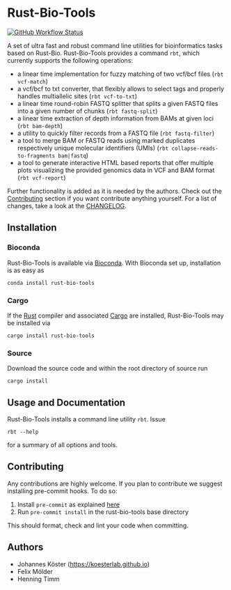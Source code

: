 # Rust-Bio-Tools

[![GitHub Workflow Status](https://img.shields.io/github/workflow/status/rust-bio/rust-bio-tools/CI)](https://github.com/rust-bio/rust-bio-tools/actions)

A set of ultra fast and robust command line utilities for bioinformatics tasks based on Rust-Bio.
Rust-Bio-Tools provides a command `rbt`, which currently supports the following operations:

* a linear time implementation for fuzzy matching of two vcf/bcf files (`rbt vcf-match`)
* a vcf/bcf to txt converter, that flexibly allows to select tags and properly handles multiallelic sites (`rbt vcf-to-txt`)
* a linear time round-robin FASTQ splitter that splits a given FASTQ files into a given number of chunks (`rbt fastq-split`)
* a linear time extraction of depth information from BAMs at given loci (`rbt bam-depth`)
* a utility to quickly filter records from a FASTQ file (`rbt fastq-filter`)
* a tool to merge BAM or FASTQ reads using marked duplicates respectively unique molecular identifiers (UMIs) (`rbt collapse-reads-to-fragments bam|fastq`)
* a tool to generate interactive HTML based reports that offer multiple plots visualizing the provided genomics data in VCF and BAM format (`rbt vcf-report`)

Further functionality is added as it is needed by the authors. Check out the [Contributing](#Contributing) section if you want contribute anything yourself.
For a list of changes, take a look at the [CHANGELOG](CHANGELOG.md).


## Installation

### Bioconda

Rust-Bio-Tools is available via [Bioconda](https://bioconda.github.io).
With Bioconda set up, installation is as easy as

    conda install rust-bio-tools

### Cargo

If the [Rust](https://www.rust-lang.org/tools/install) compiler and associated [Cargo](https://github.com/rust-lang/cargo/) are installed, Rust-Bio-Tools may be installed via

    cargo install rust-bio-tools

### Source

Download the source code and within the root directory of source run

    cargo install

## Usage and Documentation

Rust-Bio-Tools installs a command line utility `rbt`. Issue

    rbt --help

for a summary of all options and tools.

## Contributing

Any contributions are highly welcome. If you plan to contribute we suggest installing pre-commit hooks. To do so:
1. Install `pre-commit` as explained [here](https://pre-commit.com/#installation)
2. Run `pre-commit install` in the rust-bio-tools base directory

This should format, check and lint your code when committing.

## Authors

* Johannes Köster (https://koesterlab.github.io)
* Felix Mölder
* Henning Timm
